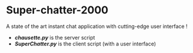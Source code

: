# Super-chatter-2000

A state of the art instant chat application with cutting-edge user interface !
- ***chausette.py*** is the server script
- ***SuperChatter.py*** is the client script (with a user interface)
